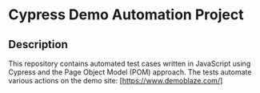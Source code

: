 # Cypress Demo Automation Project

## Description
This repository contains automated test cases written in JavaScript using Cypress and the Page Object Model (POM) approach.
The tests automate various actions on the demo site: [https://www.demoblaze.com/]


